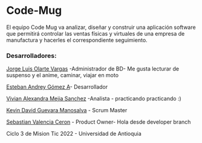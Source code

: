 # Code-Mug

El equipo Code Mug va analizar, diseñar y construir una aplicación software que permitirá controlar las ventas físicas y virtuales de una empresa de manufactura y hacerles el correspondiente seguimiento.


### Desarrolladores:
[Jorge Luis Olarte Vargas](https://github.com/jolarte8811) -Administrador de BD- Me gusta lecturar de suspenso y el anime, caminar, viajar en moto

[Esteban Andrey Gómez A](https://github.com/unawaretub86)- Desarrollador

[Vivian Alexandra Mejia Sanchez](https://github.com/VivianMejia) -Analista - practicando practicando :)

[Kevin David Guevara Manosalva](https://github.com/KevinG090) - Scrum Master

[Sebastian Valencia Ceron](https://github.com/yipson) - Product Owner- Hola desde developer branch

Ciclo 3 de Mision Tic 2022 - Universidad de Antioquia
